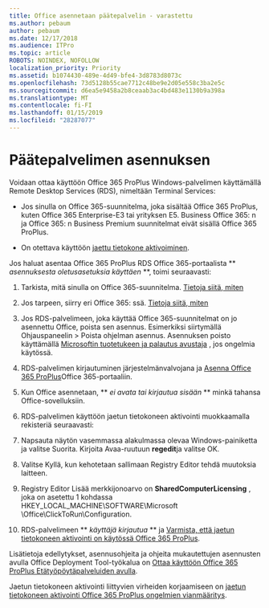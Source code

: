 ```yaml
---
title: Office asennetaan päätepalvelin - varastettu
ms.author: pebaum
author: pebaum
ms.date: 12/17/2018
ms.audience: ITPro
ms.topic: article
ROBOTS: NOINDEX, NOFOLLOW
localization_priority: Priority
ms.assetid: b1074430-489e-4d49-bfe4-3d8783d8073c
ms.openlocfilehash: 73d5128b55cae7712c48be9e2d05e558c3ba2e5c
ms.sourcegitcommit: d6ea5e9458a2b8ceaab3ac4bd483e1130b9a398a
ms.translationtype: MT
ms.contentlocale: fi-FI
ms.lasthandoff: 01/15/2019
ms.locfileid: "28287077"
---
```

# <a name="installing-office-on-a-terminal-server"></a>Päätepalvelimen asennuksen

Voidaan ottaa käyttöön Office 365 ProPlus Windows-palvelimen käyttämällä Remote Desktop Services (RDS), nimeltään Terminal Services:
  
- Jos sinulla on Office 365-suunnitelma, joka sisältää Office 365 ProPlus, kuten Office 365 Enterprise-E3 tai yrityksen E5. Business Office 365: n ja Office 365: n Business Premium suunnitelmat eivät sisällä Office 365 ProPlus.
    
- On otettava käyttöön [jaettu tietokone aktivoiminen](https://docs.microsoft.com/DeployOffice/overview-of-shared-computer-activation-for-office-365-proplus).
    
Jos haluat asentaa Office 365 ProPlus RDS Office 365-portaalista ** *asennuksesta oletusasetuksia käyttäen* **, toimi seuraavasti: 
  
1. Tarkista, mitä sinulla on Office 365-suunnitelma. [Tietoja siitä, miten](https://docs.microsoft.com/office365/admin/admin-overview/what-subscription-do-i-have)
    
2. Jos tarpeen, siirry eri Office 365: ssä. [Tietoja siitä, miten](https://docs.microsoft.com/office365/admin/subscriptions-and-billing/switch-to-a-different-plan)
    
3. Jos RDS-palvelimeen, joka käyttää Office 365-suunnitelmat on jo asennettu Office, poista sen asennus. Esimerkiksi siirtymällä Ohjauspaneelin \> Poista ohjelman asennus. Asennuksen poisto käyttämällä [Microsoftin tuotetukeen ja palautus avustaja](https://aka.ms/SARA-OfficeUninstall-Alchemy) , jos ongelmia käytössä. 
    
4. RDS-palvelimen kirjautuminen järjestelmänvalvojana ja [Asenna Office 365 ProPlus](https://portal.office.com/OLS/MySoftware.aspx)Office 365-portaaliin.
    
5. Kun Office asennetaan, ** *ei avata tai kirjautua sisään* ** minkä tahansa Office-sovelluksiin. 
    
6. RDS-palvelimen käyttöön jaetun tietokoneen aktivointi muokkaamalla rekisteriä seuraavasti:
    
1. Napsauta näytön vasemmassa alakulmassa olevaa Windows-painiketta ja valitse Suorita. Kirjoita Avaa-ruutuun **regedit**ja valitse OK. 
    
2. Valitse Kyllä, kun kehotetaan sallimaan Registry Editor tehdä muutoksia laitteen.
    
3. Registry Editor Lisää merkkijonoarvo on **SharedComputerLicensing** , joka on asetettu 1 kohdassa HKEY_LOCAL_MACHINE\SOFTWARE\Microsoft \Office\ClickToRun\Configuration. 
    
7. RDS-palvelimeen ** *käyttäjä kirjautua* ** ja [Varmista, että jaetun tietokoneen aktivointi on käytössä Office 365 ProPlus](https://docs.microsoft.com/DeployOffice/troubleshoot-issues-with-shared-computer-activation-for-office-365-proplus#verify-that-activation-for-office-365-proplus-succeeded).
    
Lisätietoja edellytykset, asennusohjeita ja ohjeita mukautettujen asennusten avulla Office Deployment Tool-työkalua on [Ottaa käyttöön Office 365 ProPlus Etätyöpöytäpalveluiden avulla](https://docs.microsoft.com/DeployOffice/deploy-office-365-proplus-by-using-remote-desktop-services).
  
Jaetun tietokoneen aktivointi liittyvien virheiden korjaamiseen on [jaetun tietokoneen aktivointi Office 365 ProPlus ongelmien vianmääritys](https://docs.microsoft.com/DeployOffice/troubleshoot-issues-with-shared-computer-activation-for-office-365-proplus).
  

